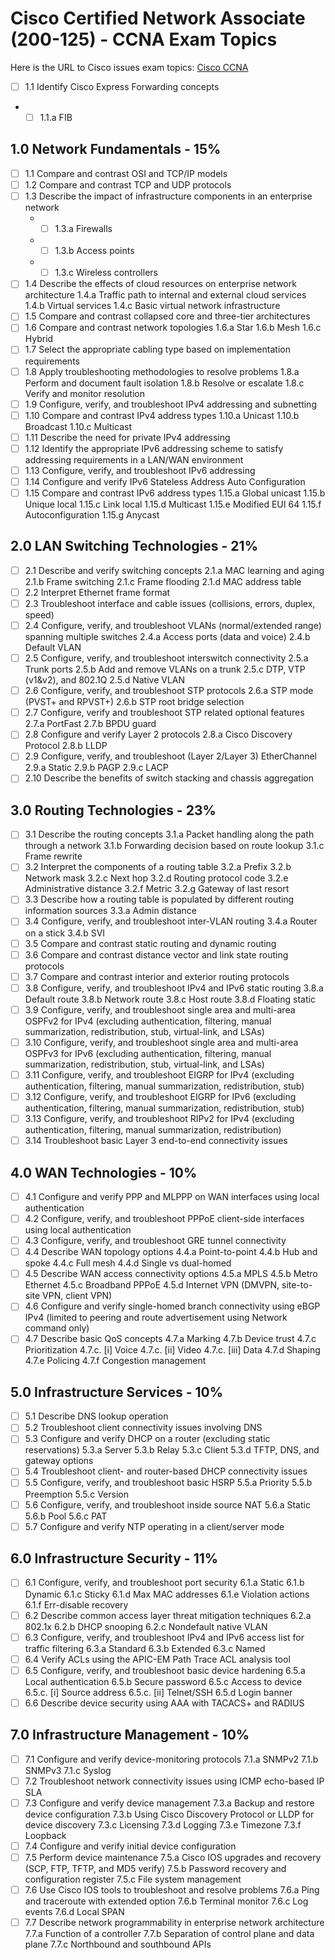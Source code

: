 # Cisco Certified Network Associate (200-125) - CCNA Exam Topics

Here is the URL to Cisco issues exam topics: [Cisco CCNA](https://learningnetwork.cisco.com/community/certifications/ccna/ccna-exam/exam-topics)

- [ ] 1.1 Identify Cisco Express Forwarding concepts
+ - [ ] 1.1.a FIB

## 1.0 Network Fundamentals - 15%
	
- [ ] 1.1 Compare and contrast OSI and TCP/IP models
- [ ] 1.2 Compare and contrast TCP and UDP protocols
- [ ] 1.3 Describe the impact of infrastructure components in an enterprise network
    + - [ ] 1.3.a Firewalls
    + - [ ] 1.3.b Access points
    + - [ ] 1.3.c Wireless controllers
- [ ] 1.4 Describe the effects of cloud resources on enterprise network architecture
    1.4.a Traffic path to internal and external cloud services
    1.4.b Virtual services
    1.4.c Basic virtual network infrastructure
- [ ] 1.5 Compare and contrast collapsed core and three-tier architectures
- [ ] 1.6 Compare and contrast network topologies
    1.6.a Star
    1.6.b Mesh
    1.6.c Hybrid
- [ ] 1.7 Select the appropriate cabling type based on implementation requirements
- [ ] 1.8 Apply troubleshooting methodologies to resolve problems
    1.8.a Perform and document fault isolation
    1.8.b Resolve or escalate
    1.8.c Verify and monitor resolution
- [ ] 1.9 Configure, verify, and troubleshoot IPv4 addressing and subnetting
- [ ] 1.10 Compare and contrast IPv4 address types
    1.10.a Unicast
    1.10.b Broadcast
    1.10.c Multicast
- [ ] 1.11 Describe the need for private IPv4 addressing
- [ ] 1.12 Identify the appropriate IPv6 addressing scheme to satisfy addressing requirements in a LAN/WAN environment
- [ ] 1.13 Configure, verify, and troubleshoot IPv6 addressing
- [ ] 1.14 Configure and verify IPv6 Stateless Address Auto Configuration
- [ ] 1.15 Compare and contrast IPv6 address types
    1.15.a Global unicast
    1.15.b Unique local
    1.15.c Link local
    1.15.d Multicast
    1.15.e Modified EUI 64
    1.15.f Autoconfiguration
    1.15.g Anycast

## 2.0 LAN Switching Technologies - 21%

- [ ] 2.1 Describe and verify switching concepts
    2.1.a MAC learning and aging
    2.1.b Frame switching
    2.1.c Frame flooding
    2.1.d MAC address table
- [ ] 2.2 Interpret Ethernet frame format
- [ ] 2.3 Troubleshoot interface and cable issues (collisions, errors, duplex, speed)
- [ ] 2.4 Configure, verify, and troubleshoot VLANs (normal/extended range) spanning multiple switches
    2.4.a Access ports (data and voice)
    2.4.b Default VLAN
- [ ] 2.5 Configure, verify, and troubleshoot interswitch connectivity
    2.5.a Trunk ports
    2.5.b Add and remove VLANs on a trunk
    2.5.c DTP, VTP (v1&v2), and 802.1Q
    2.5.d Native VLAN
- [ ] 2.6 Configure, verify, and troubleshoot STP protocols
    2.6.a STP mode (PVST+ and RPVST+)
    2.6.b STP root bridge selection
- [ ] 2.7 Configure, verify and troubleshoot STP related optional features
    2.7.a PortFast
    2.7.b BPDU guard
- [ ] 2.8 Configure and verify Layer 2 protocols
    2.8.a Cisco Discovery Protocol
    2.8.b LLDP
- [ ] 2.9 Configure, verify, and troubleshoot (Layer 2/Layer 3) EtherChannel
    2.9.a Static
    2.9.b PAGP
    2.9.c LACP
- [ ] 2.10 Describe the benefits of switch stacking and chassis aggregation

## 3.0 Routing Technologies - 23%

- [ ] 3.1 Describe the routing concepts
    3.1.a Packet handling along the path through a network
    3.1.b Forwarding decision based on route lookup
    3.1.c Frame rewrite
- [ ] 3.2 Interpret the components of a routing table
    3.2.a Prefix
    3.2.b Network mask
    3.2.c Next hop
    3.2.d Routing protocol code
    3.2.e Administrative distance
    3.2.f Metric
    3.2.g Gateway of last resort
- [ ] 3.3 Describe how a routing table is populated by different routing information sources
    3.3.a Admin distance
- [ ] 3.4 Configure, verify, and troubleshoot inter-VLAN routing
    3.4.a Router on a stick
    3.4.b SVI
- [ ] 3.5 Compare and contrast static routing and dynamic routing
- [ ] 3.6 Compare and contrast distance vector and link state routing protocols
- [ ] 3.7 Compare and contrast interior and exterior routing protocols
- [ ] 3.8 Configure, verify, and troubleshoot IPv4 and IPv6 static routing
    3.8.a Default route
    3.8.b Network route
    3.8.c Host route
    3.8.d Floating static
- [ ] 3.9 Configure, verify, and troubleshoot single area and multi-area OSPFv2 for IPv4 (excluding authentication, filtering, manual summarization, redistribution, stub, virtual-link, and LSAs)
- [ ] 3.10 Configure, verify, and troubleshoot single area and multi-area OSPFv3 for IPv6 (excluding authentication, filtering, manual summarization, redistribution, stub, virtual-link, and LSAs)
- [ ] 3.11 Configure, verify, and troubleshoot EIGRP for IPv4 (excluding authentication, filtering, manual summarization, redistribution, stub)
- [ ] 3.12 Configure, verify, and troubleshoot EIGRP for IPv6 (excluding authentication, filtering, manual summarization, redistribution, stub)
- [ ] 3.13 Configure, verify, and troubleshoot RIPv2 for IPv4 (excluding authentication, filtering, manual summarization, redistribution)
- [ ] 3.14 Troubleshoot basic Layer 3 end-to-end connectivity issues

## 4.0 WAN Technologies - 10%

- [ ] 4.1 Configure and verify PPP and MLPPP on WAN interfaces using local authentication
- [ ] 4.2 Configure, verify, and troubleshoot PPPoE client-side interfaces using local authentication
- [ ] 4.3 Configure, verify, and troubleshoot GRE tunnel connectivity
- [ ] 4.4 Describe WAN topology options
    4.4.a Point-to-point
    4.4.b Hub and spoke
    4.4.c Full mesh
    4.4.d Single vs dual-homed
- [ ] 4.5 Describe WAN access connectivity options
    4.5.a MPLS
    4.5.b Metro Ethernet
    4.5.c Broadband PPPoE
    4.5.d Internet VPN (DMVPN, site-to-site VPN, client VPN)
- [ ] 4.6 Configure and verify single-homed branch connectivity using eBGP IPv4 (limited to peering and route advertisement using Network command only)
- [ ] 4.7 Describe basic QoS concepts
    4.7.a Marking
    4.7.b Device trust
    4.7.c Prioritization
        4.7.c. [i] Voice
        4.7.c. [ii] Video
        4.7.c. [iii] Data
    4.7.d Shaping
    4.7.e Policing
    4.7.f Congestion management

## 5.0 Infrastructure Services - 10%

- [ ] 5.1 Describe DNS lookup operation
- [ ] 5.2 Troubleshoot client connectivity issues involving DNS
- [ ] 5.3 Configure and verify DHCP on a router (excluding static reservations)
    5.3.a Server
    5.3.b Relay
    5.3.c Client
    5.3.d TFTP, DNS, and gateway options
- [ ] 5.4 Troubleshoot client- and router-based DHCP connectivity issues
- [ ] 5.5 Configure, verify, and troubleshoot basic HSRP
    5.5.a Priority
    5.5.b Preemption
    5.5.c Version
- [ ] 5.6 Configure, verify, and troubleshoot inside source NAT
    5.6.a Static
    5.6.b Pool
    5.6.c PAT
- [ ] 5.7 Configure and verify NTP operating in a client/server mode

## 6.0 Infrastructure Security - 11%

- [ ] 6.1 Configure, verify, and troubleshoot port security
    6.1.a Static
    6.1.b Dynamic
    6.1.c Sticky
    6.1.d Max MAC addresses
    6.1.e Violation actions
    6.1.f Err-disable recovery
- [ ] 6.2 Describe common access layer threat mitigation techniques
    6.2.a 802.1x
    6.2.b DHCP snooping
    6.2.c Nondefault native VLAN
- [ ] 6.3 Configure, verify, and troubleshoot IPv4 and IPv6 access list for traffic filtering
    6.3.a Standard
    6.3.b Extended
    6.3.c Named
- [ ] 6.4 Verify ACLs using the APIC-EM Path Trace ACL analysis tool
- [ ] 6.5 Configure, verify, and troubleshoot basic device hardening
    6.5.a Local authentication
    6.5.b Secure password
    6.5.c Access to device
        6.5.c. [i] Source address
        6.5.c. [ii] Telnet/SSH
    6.5.d Login banner
- [ ] 6.6 Describe device security using AAA with TACACS+ and RADIUS

## 7.0 Infrastructure Management - 10%

- [ ] 7.1 Configure and verify device-monitoring protocols
    7.1.a SNMPv2
    7.1.b SNMPv3
    7.1.c Syslog
- [ ] 7.2 Troubleshoot network connectivity issues using ICMP echo-based IP SLA
- [ ] 7.3 Configure and verify device management
    7.3.a Backup and restore device configuration
    7.3.b Using Cisco Discovery Protocol or LLDP for device discovery
    7.3.c Licensing
    7.3.d Logging
    7.3.e Timezone
    7.3.f Loopback
- [ ] 7.4 Configure and verify initial device configuration
- [ ] 7.5 Perform device maintenance
    7.5.a Cisco IOS upgrades and recovery (SCP, FTP, TFTP, and MD5 verify)
    7.5.b Password recovery and configuration register
    7.5.c File system management
- [ ] 7.6 Use Cisco IOS tools to troubleshoot and resolve problems
    7.6.a Ping and traceroute with extended option
    7.6.b Terminal monitor
    7.6.c Log events
    7.6.d Local SPAN
- [ ] 7.7 Describe network programmability in enterprise network architecture
    7.7.a Function of a controller
    7.7.b Separation of control plane and data plane
    7.7.c Northbound and southbound APIs
